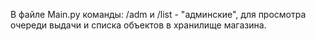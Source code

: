 В файле Main.py команды: /adm и /list - "админские", для просмотра очереди выдачи и списка объектов в хранилище магазина.
